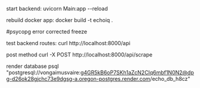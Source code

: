 start backend:
uvicorn Main:app --reload

rebuild docker app:
docker build -t echoiq .

#psycopg error corrected freeze

test backend routes:
curl http://localhost:8000/api

post method
curl -X POST http://localhost:8000/api/scrape

render database
psql "postgresql://vongaimusvaire:g4GR5kB6oP7SKh1aZcN2CIq6mbf1N0N2@dpg-d26ok28gjchc73e9dgsg-a.oregon-postgres.render.com/echo_db_h8cz"